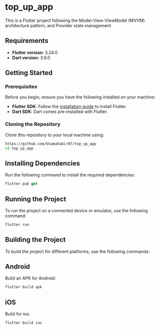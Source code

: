 # top_up_app

This is a Flutter project following the Model-View-ViewModel (MVVM) architecture pattern, and Provider state management

## Requirements

- **Flutter version:** 3.24.0
- **Dart version:** 3.6.0

## Getting Started

### Prerequisites

Before you begin, ensure you have the following installed on your machine:

- **Flutter SDK**: Follow the [installation guide](https://flutter.dev/docs/get-started/install) to install Flutter.
- **Dart SDK**: Dart comes pre-installed with Flutter.

### Cloning the Repository

Clone this repository to your local machine using:

```sh
https://github.com/Usamakabir07/top_up_app
cd top_up_app

```
## Installing Dependencies
Run the following command to install the required dependencies:
```dart
flutter pub get
```
## Running the Project
To run the project on a connected device or emulator, use the following command:
```dart
flutter run
```

## Building the Project
To build the project for different platforms, use the following commands:

## Android
Build an APK for Android:
```dart
flutter build apk
```

## iOS
Build for ios:
```dart
flutter build ios
```
